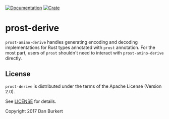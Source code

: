[![Documentation](https://docs.rs/prost-derive/badge.svg)](https://docs.rs/prost-derive/)
[![Crate](https://img.shields.io/crates/v/prost-derive.svg)](https://crates.io/crates/prost-derive)

# prost-derive

`prost-amino-derive` handles generating encoding and decoding implementations for Rust
types annotated with `prost` annotation. For the most part, users of `prost`
shouldn't need to interact with `prost-amino-derive` directly.

## License

`prost-derive` is distributed under the terms of the Apache License (Version 2.0).

See [LICENSE](../LICENSE) for details.

Copyright 2017 Dan Burkert
